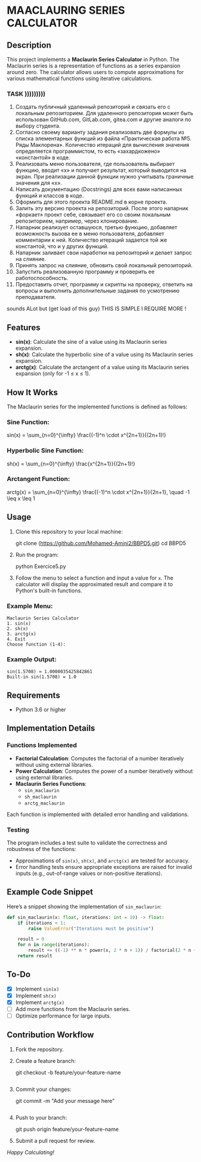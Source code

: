 # MAACLAURING SERIES CALCULATOR 

## Description

This project implements a **Maclaurin Series Calculator** in Python. The Maclaurin series is a representation of functions as a series expansion around zero. The calculator allows users to compute approximations for various mathematical functions using iterative calculations.

### TASK )))))))))

1. Создать публичный удаленный репозиторий и связать его с локальным
репозиторием. Для удаленного репозитория может быть использован
GitHub.com, GitLab.com, gitea.com и другие аналоги по выбору студента.
2. Согласно своему варианту задания реализовать две формулы из списка
элементарных функций из файла «Практическая работа №5. Ряды Маклорена».
Количество итераций для вычисления значения определяется программистом, то
есть «захардкожено» «константой» в коде.
3. Реализовать меню пользователя, где пользователь выбирает функцию,
вводит «x» и получает результат, который выводится на экран. При реализации
данной функции нужно учитывать граничные значения для «x».
4. Написать документацию (Docstrings) для всех вами написанных
функций и классов в коде.
5. Оформить для этого проекта README.md в корне проекта.
6. Залить эту версию проекта на репозиторий. После этого напарник
«форкает» проект себе, связывает его со своим локальным репозиторием,
например, через клонирование.
7. Напарник реализует оставшуюся, третью функцию, добавляет
возможность вызова ее в меню пользователя, добавляет комментарии к ней.
Количество итераций задается той же константой, что и у других функций.
8. Напарник заливает свои наработки на репозиторий и делает запрос на
слияние.
9. Принять запрос на слияние, обновить свой локальный репозиторий.
10. Запустить реализованную программу и проверить ее
работоспособность.
11. Предоставить отчет, программу и скрипты на проверку, ответить на
вопросы и выполнить дополнительные задания по усмотрению преподавателя.

sounds ALot but (get load of this guy) THIS IS SIMPLE I REQUIRE MORE !

## Features

- **sin(x)**: Calculate the sine of a value using its Maclaurin series expansion.
- **sh(x)**: Calculate the hyperbolic sine of a value using its Maclaurin series expansion.
- **arctg(x)**: Calculate the arctangent of a value using its Maclaurin series expansion (only for -1 ≤ x ≤ 1).

## How It Works

The Maclaurin series for the implemented functions is defined as follows:

### Sine Function:

sin(x) = \sum_{n=0}^{\infty} \frac{(-1)^n \cdot x^{2n+1}}{(2n+1)!}

### Hyperbolic Sine Function:

sh(x) = \sum_{n=0}^{\infty} \frac{x^{2n+1}}{(2n+1)!}


### Arctangent Function:

arctg(x) = \sum_{n=0}^{\infty} \frac{(-1)^n \cdot x^{2n+1}}{2n+1}, \quad -1 \leq x \leq 1


## Usage

1. Clone this repository to your local machine:

   git clone (https://github.com/Mohamed-Amini2/BBPD5.git)
   cd BBPD5


2. Run the program:

   python Exercice5.py


3. Follow the menu to select a function and input a value for `x`. The calculator will display the approximated result and compare it to Python's built-in functions.

### Example Menu:
```
Maclaurin Series Calculator
1. sin(x)
2. sh(x)
3. arctg(x)
4. Exit
Choose function (1-4):
```

### Example Output:
```
sin(1.5708) ≈ 1.0000035425842861
Built-in sin(1.5708) = 1.0
```

## Requirements

- Python 3.6 or higher

## Implementation Details

### Functions Implemented

- **Factorial Calculation**: Computes the factorial of a number iteratively without using external libraries.
- **Power Calculation**: Computes the power of a number iteratively without using external libraries.
- **Maclaurin Series Functions**: 
  - `sin_maclaurin`
  - `sh_maclaurin`
  - `arctg_maclaurin`

Each function is implemented with detailed error handling and validations.

### Testing

The program includes a test suite to validate the correctness and robustness of the functions:
- Approximations of `sin(x)`, `sh(x)`, and `arctg(x)` are tested for accuracy.
- Error handling tests ensure appropriate exceptions are raised for invalid inputs (e.g., out-of-range values or non-positive iterations).

## Example Code Snippet

Here’s a snippet showing the implementation of `sin_maclaurin`:

```python
def sin_maclaurin(x: float, iterations: int = 10) -> float:
    if iterations < 1:
        raise ValueError("Iterations must be positive")

    result = 0
    for n in range(iterations):
        result += ((-1) ** n * power(x, 2 * n + 1)) / factorial(2 * n + 1)
    return result
```

## To-Do

- [x] Implement `sin(x)`
- [x] Implement `sh(x)`
- [x] Implement `arctg(x)`
- [ ] Add more functions from the Maclaurin series.
- [ ] Optimize performance for large inputs.

## Contribution Workflow

1. Fork the repository.
2. Create a feature branch:

   git checkout -b feature/your-feature-name
   ```
3. Commit your changes:

   git commit -m "Add your message here"
   ```
4. Push to your branch:

   git push origin feature/your-feature-name
   
5. Submit a pull request for review.


*Happy Calculating!*

